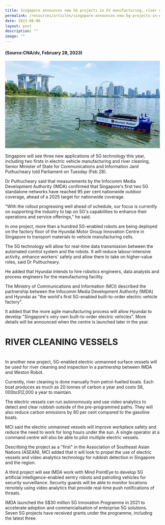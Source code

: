 ```yaml
---
title: Singapore announces new 5G projects in EV manufacturing, river cleaning
permalink: /resources/articles/singapore-announces-new-5g-projects-in-ev-manufacturing/
date: 2023-06-06
layout: post
description: ""
image: ""
---
```

#### (Source:CNA/dv, February 28, 2023)

![robot clearning river](/images/articles/weston_robot.jfif)

Singapore will see three new applications of 5G technology this year, including two firsts in electric vehicle manufacturing and river cleaning, Senior Minister of State for Communications and Information Janil Puthucheary told Parliament on Tuesday (Feb 28).

Dr Puthucheary said that measurements by the Infocomm Media Development Authority (IMDA) confirmed that Singapore's first two 5G standalone networks have reached 95 per cent nationwide outdoor coverage, ahead of a 2025 target for nationwide coverage.

"With the rollout progressing well ahead of schedule, our focus is currently on supporting the industry to tap on 5G's capabilities to enhance their operations and service offerings," he said.

In one project, more than a hundred 5G-enabled robots are being deployed on the factory floor of the Hyundai Motor Group Innovation Centre in Singapore to transport materials to vehicle manufacturing cells.

The 5G technology will allow for real-time data transmission between the automated control system and the robots. It will reduce labour-intensive activity, enhance workers' safety and allow them to take on higher-value roles, said Dr Puthucheary.

He added that Hyundai intends to hire robotics engineers, data analysts and process engineers for the manufacturing facility.

The Ministry of Communications and Information (MCI) described the partnership between the Infocomm Media Development Authority (IMDA) and Hyundai as "the world's first 5G-enabled built-to-order electric vehicle factory".

It added that the more agile manufacturing process will allow Hyundai to develop "Singapore's very own built-to-order electric vehicles". More details will be announced when the centre is launched later in the year.

# RIVER CLEANING VESSELS
# 
In another new project, 5G-enabled electric unmanned surface vessels will be used for river cleaning and inspection in a partnership between IMDA and Weston Robot.

Currently, river cleaning is done manually from petrol-fuelled boats. Each boat produces as much as 20 tonnes of carbon a year and costs S$6,000 to S$12,000 a year to maintain.

The electric vessels can run autonomously and use video analytics to detect and clear rubbish outside of the pre-programmed paths. They will also reduce carbon emissions by 80 per cent compared to the gasoline boats.

MCI said the electric unmanned vessels will improve workplace safety and reduce the need to work for long hours under the sun. A single operator at a command centre will also be able to pilot multiple electric vessels.

Describing the project as a "first" in the Association of Southeast Asian Nations (ASEAN), MCI added that it will look to propel the use of electric vessels and video analytics technology for rubbish detection in Singapore and the region.

A third project will see IMDA work with Mind PointEye to develop 5G artificial intelligence-enabled sentry robots and patrolling vehicles for security surveillance. Security guards will be able to monitor locations remotely using video analytics that provide real-time push notifications of threats.

IMDA launched the S$30 million 5G Innovation Programme in 2021 to accelerate adoption and commercialisation of enterprise 5G solutions. Seven 5G projects have received grants under the programme, including the latest three.
